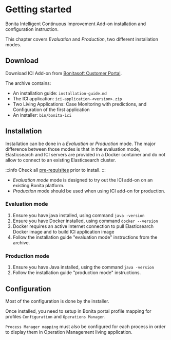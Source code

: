 # Getting started

Bonita Intelligent Continuous Improvement Add-on installation and configuration instruction. 

This chapter covers *Evaluation* and *Production*, two different installation modes.

## Download

Download ICI Add-on from [Bonitasoft Customer Portal](https://customer.bonitasoft.com/).

The archive contains:
* An installation guide: `installation-guide.md`
* The ICI application: `ici-application-<version>.zip`
* Two Living Applications: Case Monitoring with predictions, and Configuration of the first application
* An installer: `bin/bonita-ici`

## Installation

Installation can be done in a *Evaluation* or *Production* mode. The major difference between those modes is that in the evaluation mode, Elasticsearch and ICI servers are provided in a Docker container and do not allow to connect to an existing Elasticsearch cluster.

:::info
Check all [pre-requisites](./prerequisites.md) prior to install.
:::

* *Evaluation mode* mode is designed to try out the ICI add-on on an existing Bonita platform.
* *Production* mode should be used when using ICI add-on for production.

### Evaluation mode

1. Ensure you have java installed, using command `java -version`
2. Ensure you have Docker installed, using command `docker --version`
3. Docker requires an active Internet connection to pull Elasticsearch Docker image and to build ICI application image
4. Follow the installation guide "evaluation mode" instructions from the archive.

### Production mode

1. Ensure you have Java installed, using the command `java -version`
2. Follow the installation guide "production mode" instructions.

## Configuration

Most of the configuration is done by the installer. 

Once installed, you need to setup in Bonita portal profile mapping for 
profiles `Configuration` and `Operations Manager`.

`Process Manager mapping` must also be configured for each process in order to display them in Operation Management 
living application.
